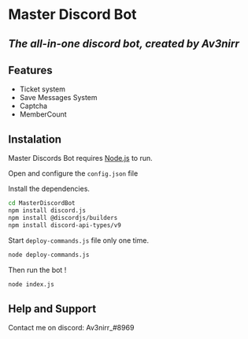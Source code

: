 # Master Discord Bot
## _The all-in-one discord bot, created by Av3nirr_

## Features
- Ticket system
- Save Messages System
- Captcha
- MemberCount 


## Instalation

Master Discords Bot requires [Node.js](https://nodejs.org/) to run.

Open and configure the ```config.json``` file

Install the dependencies.

```sh
cd MasterDiscordBot
npm install discord.js
npm install @discordjs/builders
npm install discord-api-types/v9
```

Start ```deploy-commands.js``` file only one time.

```sh
node deploy-commands.js
```
Then run the bot !
```sh
node index.js
```
## Help and Support

Contact me on discord: Av3nirr_#8969 
